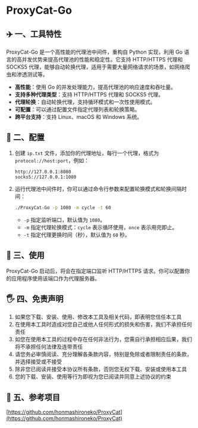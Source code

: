 # ProxyCat-Go

## ✈️ 一、工具特性

ProxyCat-Go 是一个高性能的代理池中间件，重构自 Python 实现，利用 Go 语言的高并发优势来提高代理池的性能和稳定性。它支持 HTTP/HTTPS 代理和 SOCKS5 代理，能够自动轮换代理，适用于需要大量网络请求的场景，如网络爬虫和渗透测试等。

- **高性能**：使用 Go 的并发处理能力，提高代理池的响应速度和吞吐量。
- **支持多种代理类型**：支持 HTTP/HTTPS 代理和 SOCKS5 代理。
- **代理轮换**：自动轮换代理，支持循环模式和一次性使用模式。
- **可配置**：可以通过配置文件指定代理列表和轮换策略。
- **跨平台支持**：支持 Linux、macOS 和 Windows 系统。

## 🚨 二、配置

1. 创建 `ip.txt` 文件，添加你的代理地址，每行一个代理，格式为 `protocol://host:port`，例如：

   ```
   http://127.0.0.1:8080
   socks5://127.0.0.1:1080
   ```

2. 运行代理池中间件时，你可以通过命令行参数来配置轮换模式和轮换间隔时间：

   ``` bash
   ./ProxyCat-Go -p 1080 -m cycle -t 60
   ```

   - `-p` 指定监听端口，默认值为 `1080`。
   - `-m` 指定代理轮换模式：`cycle` 表示循环使用，`once` 表示用完即止。
   - `-t` 指定代理更换时间（秒），默认值为 `60` 秒。

## 🐉 三、使用

ProxyCat-Go 启动后，将会在指定端口监听 HTTP/HTTPS 请求。你可以配置你的应用程序使用该端口作为代理服务器。

## 🖐 四、免责声明

1. 如果您下载、安装、使用、修改本工具及相关代码，即表明您信任本工具
2. 在使用本工具时造成对您自己或他人任何形式的损失和伤害，我们不承担任何责任
3. 如您在使用本工具的过程中存在任何非法行为，您需自行承担相应后果，我们将不承担任何法律及连带责任
4. 请您务必审慎阅读、充分理解各条款内容，特别是免除或者限制责任的条款，并选择接受或不接受
5. 除非您已阅读并接受本协议所有条款，否则您无权下载、安装或使用本工具
6. 您的下载、安装、使用等行为即视为您已阅读并同意上述协议的约束

## 🙏 五、参考项目

[https://github.com/honmashironeko/ProxyCat](https://github.com/honmashironeko/ProxyCat)

